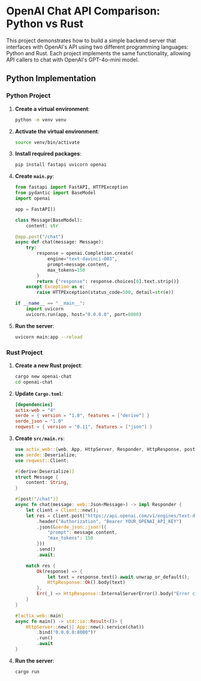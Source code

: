 # OpenAI Chat API Comparison: Python vs Rust

This project demonstrates how to build a simple backend server that interfaces with OpenAI's API using two different programming languages: Python and Rust. Each project implements the same functionality, allowing API callers to chat with OpenAI's GPT-4o-mini model.

## Python Implementation
### Python Project

1. **Create a virtual environment**:
   ```sh
   python -m venv venv
   ```

2. **Activate the virtual environment**:
   ```sh
   source venv/bin/activate
   ```

3. **Install required packages**:
   ```sh
   pip install fastapi uvicorn openai
   ```

4. **Create `main.py`**:
   ```python
   from fastapi import FastAPI, HTTPException
   from pydantic import BaseModel
   import openai

   app = FastAPI()

   class Message(BaseModel):
       content: str

   @app.post("/chat")
   async def chat(message: Message):
       try:
           response = openai.Completion.create(
               engine="text-davinci-003",
               prompt=message.content,
               max_tokens=150
           )
           return {"response": response.choices[0].text.strip()}
       except Exception as e:
           raise HTTPException(status_code=500, detail=str(e))

   if __name__ == "__main__":
       import uvicorn
       uvicorn.run(app, host="0.0.0.0", port=8000)
   ```

5. **Run the server**:
   ```sh
   uvicorn main:app --reload
   ```

### Rust Project

1. **Create a new Rust project**:
   ```sh
   cargo new openai-chat
   cd openai-chat
   ```

2. **Update `Cargo.toml`**:
   ```toml
   [dependencies]
   actix-web = "4"
   serde = { version = "1.0", features = ["derive"] }
   serde_json = "1.0"
   reqwest = { version = "0.11", features = ["json"] }
   ```

3. **Create `src/main.rs`**:
   ```rust
   use actix_web::{web, App, HttpServer, Responder, HttpResponse, post};
   use serde::Deserialize;
   use reqwest::Client;

   #[derive(Deserialize)]
   struct Message {
       content: String,
   }

   #[post("/chat")]
   async fn chat(message: web::Json<Message>) -> impl Responder {
       let client = Client::new();
       let res = client.post("https://api.openai.com/v1/engines/text-davinci-003/completions")
           .header("Authorization", "Bearer YOUR_OPENAI_API_KEY")
           .json(&serde_json::json!({
               "prompt": message.content,
               "max_tokens": 150
           }))
           .send()
           .await;

       match res {
           Ok(response) => {
               let text = response.text().await.unwrap_or_default();
               HttpResponse::Ok().body(text)
           },
           Err(_) => HttpResponse::InternalServerError().body("Error calling OpenAI API"),
       }
   }

   #[actix_web::main]
   async fn main() -> std::io::Result<()> {
       HttpServer::new(|| App::new().service(chat))
           .bind("0.0.0.0:8000")?
           .run()
           .await
   }
   ```

4. **Run the server**:
   ```sh
   cargo run
   ```
